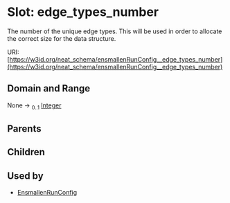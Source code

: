 
# Slot: edge_types_number


The number of the unique edge types. This will be used in order to allocate the correct size for the data structure.

URI: [https://w3id.org/neat_schema/ensmallenRunConfig__edge_types_number](https://w3id.org/neat_schema/ensmallenRunConfig__edge_types_number)


## Domain and Range

None &#8594;  <sub>0..1</sub> [Integer](types/Integer.md)

## Parents


## Children


## Used by

 * [EnsmallenRunConfig](EnsmallenRunConfig.md)
